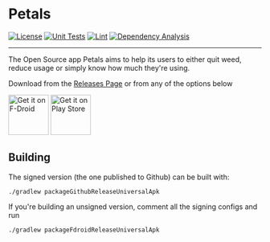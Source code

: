 # Petals

[![License](https://img.shields.io/github/license/LeoColman/Petals)](https://github.com/LeoColman/Petals/blob/main/LICENSE)
[![Unit Tests](https://github.com/LeoColman/Petals/actions/workflows/unit-tests.yml/badge.svg)](https://github.com/LeoColman/Petals/actions/workflows/unit-tests.yml)
[![Lint](https://github.com/LeoColman/Petals/actions/workflows/lint.yml/badge.svg)](https://github.com/LeoColman/Petals/actions/workflows/lint.yml)
[![Dependency Analysis](https://github.com/LeoColman/Petals/actions/workflows/dependency-analysis.yml/badge.svg)](https://github.com/LeoColman/Petals/actions/workflows/dependency-analysis.yml)

------

 The Open Source app Petals aims to help its users to either quit weed, reduce usage or simply know how much they're using. 
 
 Download from the [Releases Page](https://github.com/LeoColman/Petals/releases) or from any of the options below
 
 [<img src="https://fdroid.gitlab.io/artwork/badge/get-it-on.png"
     alt="Get it on F-Droid"
     height="80">](https://f-droid.org/packages/br.com.colman.petals/)
 [<img src="https://play.google.com/intl/en_us/badges/static/images/badges/en_badge_web_generic.png"
     alt="Get it on Play Store"
     height="80">](https://play.google.com/store/apps/details?id=br.com.colman.petals)    
    
     

## Building

The signed version (the one published to Github) can be built with:
```
./gradlew packageGithubReleaseUniversalApk
```

If you're building an unsigned version, comment all the signing configs and run
```
./gradlew packageFdroidReleaseUniversalApk
```
